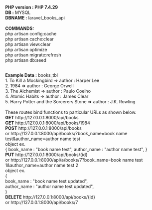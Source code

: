 <b>PHP version : PHP 7.4.29</b>
<br>
<b>DB :</b> MYSQL
<br>
<b>DBNAME :</b> laravel_books_api
<br>
<br>
<b>COMMANDS:</b><br>
php artisan config:cache<br>
php artisan cache:clear<br>
php artisan view:clear<br>
php artisan optimize<br>
php artisan migrate:refresh<br>
php artisan db:seed<br>

<br>
<b>Example Data :</b> books_tbl<br>
1. To Kill a Mockingbird                    => author : Harper Lee<br>
2. 1984                                     => author : George Orwell<br>
3. The Alchemist                            => author : Paulo Coelho<br>
4. Atomic Habits                            => author : James Clear<br>
5. Harry Potter and the Sorcerers Stone     => author : J.K. Rowling<br>

<br>
These routes bind functions to particular URLs as shown below.<br>
<b>GET</b>     http://127.0.0.1:8000/api/books<br>
<b>GET</b>     http://127.0.0.1:8000/api/books/1984<br>
<b>POST</b>    http://127.0.0.1:8000/api/books<br>
        or http://127.0.0.1:8000/api/books/?book_name=book name test&author_name=author name test<br>
        object ex.<br>
            {
                book_name : "book name test",
                author_name : "author name test",
            }<br>
<b>PUT</b>     http://127.0.0.1:8000/api/books/{id}<br>
        or http://127.0.0.1:8000/api/a/books/7?book_name=book name test 1&author_name=author name test 2<br>
        object ex.<br>
        {<br>
            book_name : "book name test updated",<br>
            author_name : "author name test updated",<br>
        }<br>
<b>DELETE</b>  http://127.0.0.1:8000/api/books/{id}<br>
        or http://127.0.0.1:8000/api/books/7<br>

